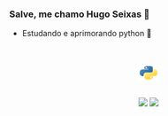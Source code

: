 ### Salve, me chamo Hugo Seixas 🫡
-  Estudando e aprimorando python 🐍
  
<br> 
<div  align="center"> 
  <div style="display: inline_block"><br>
  <img align="center" alt="Python" height="30" width="40" src="https://raw.githubusercontent.com/devicons/devicon/master/icons/python/python-original.svg">
  <img align="right" alt="" height="180" style="border-radius:50px;" src="https://i.pinimg.com/originals/23/1f/9c/231f9c7f8892c629ee880cd26a3e2eb1.gif">
</div>
  
##

<div>
  <a href="https://www.instagram.com/4real.seixas/" target="_blank"><img src="https://img.shields.io/badge/-Instagram-%23E4405F?style=for-the-badge&logo=instagram&logoColor=white" target="_blank"></a>
  <a href = "hseixas.freitas@gmail.com"><img src="https://img.shields.io/badge/-Gmail-%23333?style=for-the-badge&logo=gmail&logoColor=white" target="_blank"></a>
  
  </div>
